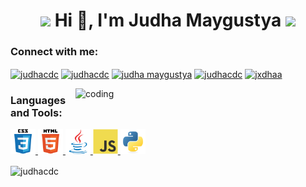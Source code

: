 <h1 align="center"><img width="40" src="https://camo.githubusercontent.com/90cb7943ff2732c20f4cdeec1338e3c793aca37896cadcf3fcd8275964e1d2d7/68747470733a2f2f656d6f6a69732e736c61636b6d6f6a69732e636f6d2f656d6f6a69732f696d616765732f313538383331353032342f383832332f68797065726b697474792e6769663f31353838333135303234"> Hi 👋, I'm Judha Maygustya <img width="40" src="https://camo.githubusercontent.com/90cb7943ff2732c20f4cdeec1338e3c793aca37896cadcf3fcd8275964e1d2d7/68747470733a2f2f656d6f6a69732e736c61636b6d6f6a69732e636f6d2f656d6f6a69732f696d616765732f313538383331353032342f383832332f68797065726b697474792e6769663f31353838333135303234">  </h1>
<h3 align="left">Connect with me:</h3>
<p align="left">
<a href="https://codepen.io/judhacdc" target="blank"><img align="center" src="https://raw.githubusercontent.com/rahuldkjain/github-profile-readme-generator/master/src/images/icons/Social/codepen.svg" alt="judhacdc" height="30" width="40" /></a>
<a href="https://twitter.com/judhacdc" target="blank"><img align="center" src="https://raw.githubusercontent.com/rahuldkjain/github-profile-readme-generator/master/src/images/icons/Social/twitter.svg" alt="judhacdc" height="30" width="40" /></a>
<a href="https://linkedin.com/in/judha maygustya" target="blank"><img align="center" src="https://raw.githubusercontent.com/rahuldkjain/github-profile-readme-generator/master/src/images/icons/Social/linked-in-alt.svg" alt="judha maygustya" height="30" width="40" /></a>
<a href="https://stackoverflow.com/users/judhacdc" target="blank"><img align="center" src="https://raw.githubusercontent.com/rahuldkjain/github-profile-readme-generator/master/src/images/icons/Social/stack-overflow.svg" alt="judhacdc" height="30" width="40" /></a>
<a href="https://instagram.com/jxdhaa" target="blank"><img align="center" src="https://raw.githubusercontent.com/rahuldkjain/github-profile-readme-generator/master/src/images/icons/Social/instagram.svg" alt="jxdhaa" height="30" width="40" /></a>
</p>
<img align="right" alt="coding" width="400" src="https://simplus.id/images/coding.gif">
<h3 align="left">Languages and Tools:</h3>
<p align="left"> <a href="https://www.w3schools.com/css/" target="_blank" rel="noreferrer"> <img src="https://raw.githubusercontent.com/devicons/devicon/master/icons/css3/css3-original-wordmark.svg" alt="css3" width="40" height="40"/> </a> <a href="https://www.w3.org/html/" target="_blank" rel="noreferrer"> <img src="https://raw.githubusercontent.com/devicons/devicon/master/icons/html5/html5-original-wordmark.svg" alt="html5" width="40" height="40"/> </a> <a href="https://www.java.com" target="_blank" rel="noreferrer"> <img src="https://raw.githubusercontent.com/devicons/devicon/master/icons/java/java-original.svg" alt="java" width="40" height="40"/> </a> <a href="https://developer.mozilla.org/en-US/docs/Web/JavaScript" target="_blank" rel="noreferrer"> <img src="https://raw.githubusercontent.com/devicons/devicon/master/icons/javascript/javascript-original.svg" alt="javascript" width="40" height="40"/> </a> <a href="https://www.python.org" target="_blank" rel="noreferrer"> <img src="https://raw.githubusercontent.com/devicons/devicon/master/icons/python/python-original.svg" alt="python" width="40" height="40"/> </a> </p>

<p><img align="center" src="https://github-readme-stats.vercel.app/api/top-langs?username=judhacdc&show_icons=true&locale=en&layout=compact" alt="judhacdc" /></p>
